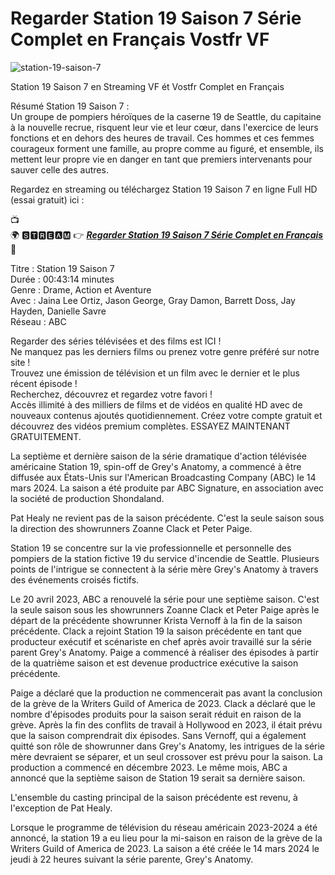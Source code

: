 # Regarder Station 19 Saison 7 Série Complet en Français Vostfr VF

![station-19-saison-7](https://github.com/station-19-saison-7-serie-complete/.github/assets/163599837/daa5ff94-8564-4724-ad16-f02d9cb238f4)


Station 19 Saison 7 en Streaming VF ét Vostfr Complet en Français

Résumé Station 19 Saison 7 :<br/>
Un groupe de pompiers héroïques de la caserne 19 de Seattle, du capitaine à la nouvelle recrue, risquent leur vie et leur cœur, dans l'exercice de leurs fonctions et en dehors des heures de travail. Ces hommes et ces femmes courageux forment une famille, au propre comme au figuré, et ensemble, ils mettent leur propre vie en danger en tant que premiers intervenants pour sauver celle des autres.

Regardez en streaming ou téléchargez Station 19 Saison 7 en ligne Full HD (essai gratuit) ici :

📺<br/>
🌍 🆂🆃🆁🅴🅰🅼 👉   ***[Regarder Station 19 Saison 7 Série Complet en Français](https://cutt.ly/qw2msp9q)***<br/>
📱<br/>

Titre : Station 19 Saison 7<br/>
Durée : 00:43:14 minutes<br/>
Genre : Drame, Action et Aventure<br/>
Avec : Jaina Lee Ortiz, Jason George, Gray Damon, Barrett Doss, Jay Hayden, Danielle Savre<br/>
Réseau : ABC<br/>

Regarder des séries télévisées et des films est ICI !<br/>
Ne manquez pas les derniers films ou prenez votre genre préféré sur notre site !<br/>
Trouvez une émission de télévision et un film avec le dernier et le plus récent épisode !<br/>
Recherchez, découvrez et regardez votre favori !<br/>
Accès illimité à des milliers de films et de vidéos en qualité HD avec de nouveaux contenus ajoutés quotidiennement. Créez votre compte gratuit et découvrez des vidéos premium complètes. ESSAYEZ MAINTENANT GRATUITEMENT.<br/>

La septième et dernière saison de la série dramatique d'action télévisée américaine Station 19, spin-off de Grey's Anatomy, a commencé à être diffusée aux États-Unis sur l'American Broadcasting Company (ABC) le 14 mars 2024. La saison a été produite par ABC Signature, en association avec la société de production Shondaland.

Pat Healy ne revient pas de la saison précédente. C'est la seule saison sous la direction des showrunners Zoanne Clack et Peter Paige.

Station 19 se concentre sur la vie professionnelle et personnelle des pompiers de la station fictive 19 du service d'incendie de Seattle. Plusieurs points de l'intrigue se connectent à la série mère Grey's Anatomy à travers des événements croisés fictifs.

Le 20 avril 2023, ABC a renouvelé la série pour une septième saison. C'est la seule saison sous les showrunners Zoanne Clack et Peter Paige après le départ de la précédente showrunner Krista Vernoff à la fin de la saison précédente. Clack a rejoint Station 19 la saison précédente en tant que producteur exécutif et scénariste en chef après avoir travaillé sur la série parent Grey's Anatomy. Paige a commencé à réaliser des épisodes à partir de la quatrième saison et est devenue productrice exécutive la saison précédente.

Paige a déclaré que la production ne commencerait pas avant la conclusion de la grève de la Writers Guild of America de 2023. Clack a déclaré que le nombre d'épisodes produits pour la saison serait réduit en raison de la grève. Après la fin des conflits de travail à Hollywood en 2023, il était prévu que la saison comprendrait dix épisodes. Sans Vernoff, qui a également quitté son rôle de showrunner dans Grey's Anatomy, les intrigues de la série mère devraient se séparer, et un seul crossover est prévu pour la saison. La production a commencé en décembre 2023. Le même mois, ABC a annoncé que la septième saison de Station 19 serait sa dernière saison.

L'ensemble du casting principal de la saison précédente est revenu, à l'exception de Pat Healy.

Lorsque le programme de télévision du réseau américain 2023-2024 a été annoncé, la station 19 a eu lieu pour la mi-saison en raison de la grève de la Writers Guild of America de 2023. La saison a été créée le 14 mars 2024 le jeudi à 22 heures suivant la série parente, Grey's Anatomy.
